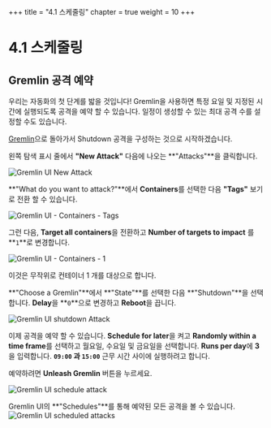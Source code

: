 +++
title = "4.1 스케줄링"
chapter = true
weight = 10
+++

# 4.1 스케줄링
## Gremlin 공격 예약

우리는 자동화의 첫 단계를 밟을 것입니다! Gremlin을 사용하면 특정 요일 및 지정된 시간에 실행되도록 공격을 예약 할 수 있습니다. 일정이 생성할 수 있는 최대 공격 수를 설정할 수도 있습니다.


[Gremlin](https://app.gremlin.com)으로 돌아가서 Shutdown 공격을 구성하는 것으로 시작하겠습니다.

왼쪽 탐색 표시 줄에서 **"New Attack"** 다음에 나오는 **"Attacks"**을 클릭합니다.

![Gremlin UI New Attack](/images/gremlin_ui_create_new__blackhole_attack.png)

**"What do you want to attack?"**에서 **Containers**를 선택한 다음 **"Tags"** 보기로 전환 할 수 있습니다.

![Gremlin UI - Containers - Tags](/images/gremlin_ui_containers_tags.png)

그런 다음, **Target all containers**을 전환하고 **Number of targets to impact** 를 **`1`**로 변경합니다.

![Gremlin UI - Containers - 1](/images/gremlin_ui_containers_tags_target_1.png)


이것은 무작위로 컨테이너 1 개를 대상으로 합니다.

**"Choose a Gremlin"**에서 **"State"**를 선택한 다음 **"Shutdown"**을 선택합니다. **Delay**을 **`0`**으로 변경하고 **Reboot**을 끕니다.

![Gremlin UI shutdown Attack](/images/gremlin_ui_shutdown_config.png) 

이제 공격을 예약 할 수 있습니다. **Schedule for later**을 켜고 **Randomly within a time frame**를 선택하고 월요일, 수요일 및 금요일을 선택합니다.
**Runs per day**에 **3**을 입력합니다.
**`09:00` 과 `15:00`** 근무 시간 사이에 실행하려고 합니다.

예약하려면 **Unleash Gremlin** 버튼을 누르세요.

![Gremlin UI schedule attack](/images/gremlin_ui_schedule_attack.png) 

Gremlin UI의 **"Schedules"**를 통해 예약된 모든 공격을 볼 수 있습니다.
![Gremlin UI scheduled attacks](/images/gremlin_ui_schedules.png) 
